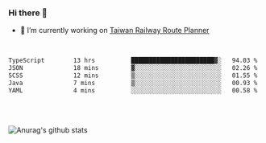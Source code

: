 ### Hi there 👋

- 🔭 I’m currently working on [Taiwan Railway Route Planner](https://github.com/Taiwan-Railway-Route-Planner)

<br/>

<!--START_SECTION:waka-->

```txt
TypeScript        13 hrs          ███████████████████████▓░   94.03 %
JSON              18 mins         ▓░░░░░░░░░░░░░░░░░░░░░░░░   02.26 %
SCSS              12 mins         ▒░░░░░░░░░░░░░░░░░░░░░░░░   01.55 %
Java              7 mins          ▒░░░░░░░░░░░░░░░░░░░░░░░░   00.93 %
YAML              4 mins          ░░░░░░░░░░░░░░░░░░░░░░░░░   00.58 %
```

<!--END_SECTION:waka-->

<br/>
<br/>

![Anurag's github stats](https://github-readme-stats.vercel.app/api?username=DepickereSven&show_icons=true&theme=tokyonight)



<!--
**DepickereSven/DepickereSven** is a ✨ _special_ ✨ repository because its `README.md` (this file) appears on your GitHub profile.

Here are some ideas to get you started:

- 🔭 I’m currently working on ...
- 🌱 I’m currently learning ...
- 👯 I’m looking to collaborate on ...
- 🤔 I’m looking for help with ...
- 💬 Ask me about ...
- 📫 How to reach me: ...
- 😄 Pronouns: ...
- ⚡ Fun fact: ...
-->
